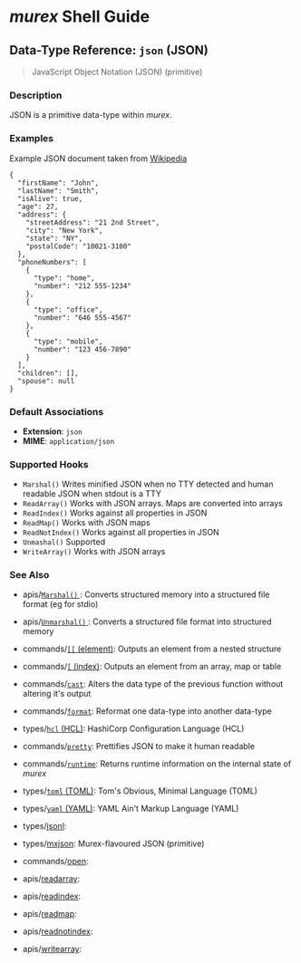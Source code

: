 # _murex_ Shell Guide

## Data-Type Reference: `json` (JSON)

> JavaScript Object Notation (JSON) (primitive)

### Description

JSON is a primitive data-type within _murex_.



### Examples

Example JSON document taken from [Wikipedia](https://en.wikipedia.org/wiki/JSON)

    {
      "firstName": "John",
      "lastName": "Smith",
      "isAlive": true,
      "age": 27,
      "address": {
        "streetAddress": "21 2nd Street",
        "city": "New York",
        "state": "NY",
        "postalCode": "10021-3100"
      },
      "phoneNumbers": [
        {
          "type": "home",
          "number": "212 555-1234"
        },
        {
          "type": "office",
          "number": "646 555-4567"
        },
        {
          "type": "mobile",
          "number": "123 456-7890"
        }
      ],
      "children": [],
      "spouse": null
    }

### Default Associations

* **Extension**: `json`
* **MIME**: `application/json`


### Supported Hooks

* `Marshal()`
    Writes minified JSON when no TTY detected and human readable JSON when stdout is a TTY
* `ReadArray()`
    Works with JSON arrays. Maps are converted into arrays
* `ReadIndex()`
    Works against all properties in JSON
* `ReadMap()`
    Works with JSON maps
* `ReadNotIndex()`
    Works against all properties in JSON
* `Unmashal()`
    Supported
* `WriteArray()`
    Works with JSON arrays

### See Also

* apis/[`Marshal()` ](../apis/marshal.md):
  Converts structured memory into a structured file format (eg for stdio)
* apis/[`Unmarshal()` ](../apis/unmarshal.md):
  Converts a structured file format into structured memory
* commands/[`[[` (element)](../commands/element.md):
  Outputs an element from a nested structure
* commands/[`[` (index)](../commands/index.md):
  Outputs an element from an array, map or table
* commands/[`cast`](../commands/cast.md):
  Alters the data type of the previous function without altering it's output
* commands/[`format`](../commands/format.md):
  Reformat one data-type into another data-type
* types/[`hcl` (HCL)](../types/hcl.md):
  HashiCorp Configuration Language (HCL)
* commands/[`pretty`](../commands/pretty.md):
  Prettifies JSON to make it human readable
* commands/[`runtime`](../commands/runtime.md):
  Returns runtime information on the internal state of _murex_
* types/[`toml` (TOML)](../types/toml.md):
  Tom's Obvious, Minimal Language (TOML)
* types/[`yaml` (YAML)](../types/yaml.md):
  YAML Ain't Markup Language (YAML)
* types/[jsonl](../types/jsonl.md):
  
* types/[mxjson](../types/mxjson.md):
  Murex-flavoured JSON (primitive)
* commands/[open](../commands/open.md):
  
* apis/[readarray](../apis/readarray.md):
  
* apis/[readindex](../apis/readindex.md):
  
* apis/[readmap](../apis/readmap.md):
  
* apis/[readnotindex](../apis/readnotindex.md):
  
* apis/[writearray](../apis/writearray.md):
  